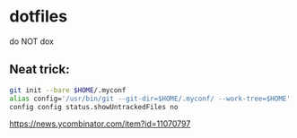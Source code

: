 # dotfiles

do NOT dox

## Neat trick:
```bash
git init --bare $HOME/.myconf
alias config='/usr/bin/git --git-dir=$HOME/.myconf/ --work-tree=$HOME'
config config status.showUntrackedFiles no
```
https://news.ycombinator.com/item?id=11070797

